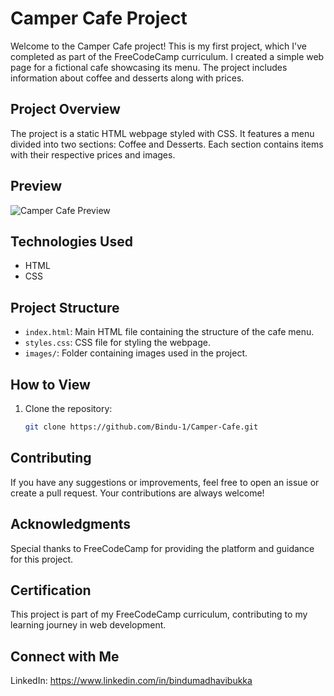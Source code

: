 # Camper Cafe Project

Welcome to the Camper Cafe project! This is my first project, which I've completed as part of the FreeCodeCamp curriculum. I created a simple web page for a fictional cafe showcasing its menu. The project includes information about coffee and desserts along with prices.

## Project Overview

The project is a static HTML webpage styled with CSS. It features a menu divided into two sections: Coffee and Desserts. Each section contains items with their respective prices and images.

## Preview

![Camper Cafe Preview](https://i.pinimg.com/736x/69/e2/56/69e2566bc5701ad68a9d8f3fc9c0adec.jpg)

## Technologies Used

- HTML
- CSS

## Project Structure

- `index.html`: Main HTML file containing the structure of the cafe menu.
- `styles.css`: CSS file for styling the webpage.
- `images/`: Folder containing images used in the project.

## How to View

1. Clone the repository:

   ```bash
   git clone https://github.com/Bindu-1/Camper-Cafe.git

## Contributing
If you have any suggestions or improvements, feel free to open an issue or create a pull request. Your contributions are always welcome!

## Acknowledgments
Special thanks to FreeCodeCamp for providing the platform and guidance for this project.

## Certification
This project is part of my FreeCodeCamp curriculum, contributing to my learning journey in web development.

## Connect with Me
LinkedIn: https://www.linkedin.com/in/bindumadhavibukka
